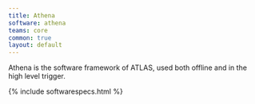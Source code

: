 ```yaml
---
title: Athena
software: athena
teams: core
common: true
layout: default
---
```


Athena is the software framework of ATLAS, used both offline and in the high level trigger.

{% include softwarespecs.html %}

